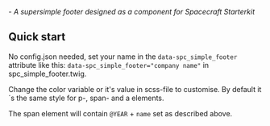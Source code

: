 *- A supersimple footer designed as a component for Spacecraft Starterkit*

## Quick start

No config.json needed, set your name in the `data-spc_simple_footer` attribute like this: `data-spc_simple_footer="company name"` in spc_simple_footer.twig.

Change the color variable or it's value in scss-file to customise. By default it´s the same style for p-, span- and a elements.

The span element will contain `@YEAR` + `name` set as described above.